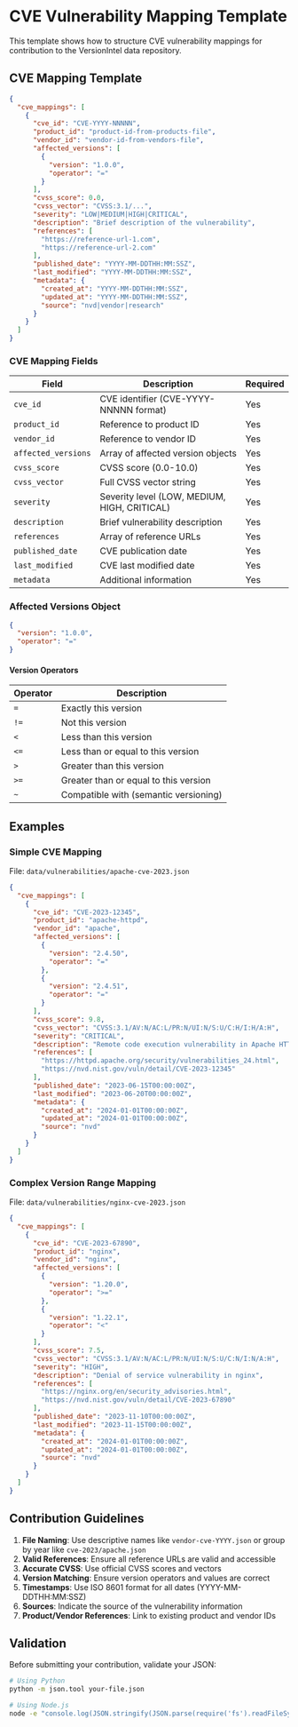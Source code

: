# CVE Vulnerability Mapping Template

This template shows how to structure CVE vulnerability mappings for contribution to the VersionIntel data repository.

## CVE Mapping Template

```json
{
  "cve_mappings": [
    {
      "cve_id": "CVE-YYYY-NNNNN",
      "product_id": "product-id-from-products-file",
      "vendor_id": "vendor-id-from-vendors-file",
      "affected_versions": [
        {
          "version": "1.0.0",
          "operator": "="
        }
      ],
      "cvss_score": 0.0,
      "cvss_vector": "CVSS:3.1/...",
      "severity": "LOW|MEDIUM|HIGH|CRITICAL",
      "description": "Brief description of the vulnerability",
      "references": [
        "https://reference-url-1.com",
        "https://reference-url-2.com"
      ],
      "published_date": "YYYY-MM-DDTHH:MM:SSZ",
      "last_modified": "YYYY-MM-DDTHH:MM:SSZ",
      "metadata": {
        "created_at": "YYYY-MM-DDTHH:MM:SSZ",
        "updated_at": "YYYY-MM-DDTHH:MM:SSZ",
        "source": "nvd|vendor|research"
      }
    }
  ]
}
```

### CVE Mapping Fields

| Field | Description | Required |
|-------|-------------|----------|
| `cve_id` | CVE identifier (CVE-YYYY-NNNNN format) | Yes |
| `product_id` | Reference to product ID | Yes |
| `vendor_id` | Reference to vendor ID | Yes |
| `affected_versions` | Array of affected version objects | Yes |
| `cvss_score` | CVSS score (0.0-10.0) | Yes |
| `cvss_vector` | Full CVSS vector string | Yes |
| `severity` | Severity level (LOW, MEDIUM, HIGH, CRITICAL) | Yes |
| `description` | Brief vulnerability description | Yes |
| `references` | Array of reference URLs | Yes |
| `published_date` | CVE publication date | Yes |
| `last_modified` | CVE last modified date | Yes |
| `metadata` | Additional information | Yes |

### Affected Versions Object

```json
{
  "version": "1.0.0",
  "operator": "="
}
```

#### Version Operators

| Operator | Description |
|----------|-------------|
| `=` | Exactly this version |
| `!=` | Not this version |
| `<` | Less than this version |
| `<=` | Less than or equal to this version |
| `>` | Greater than this version |
| `>=` | Greater than or equal to this version |
| `~` | Compatible with (semantic versioning) |

## Examples

### Simple CVE Mapping

File: `data/vulnerabilities/apache-cve-2023.json`

```json
{
  "cve_mappings": [
    {
      "cve_id": "CVE-2023-12345",
      "product_id": "apache-httpd",
      "vendor_id": "apache",
      "affected_versions": [
        {
          "version": "2.4.50",
          "operator": "="
        },
        {
          "version": "2.4.51",
          "operator": "="
        }
      ],
      "cvss_score": 9.8,
      "cvss_vector": "CVSS:3.1/AV:N/AC:L/PR:N/UI:N/S:U/C:H/I:H/A:H",
      "severity": "CRITICAL",
      "description": "Remote code execution vulnerability in Apache HTTP Server",
      "references": [
        "https://httpd.apache.org/security/vulnerabilities_24.html",
        "https://nvd.nist.gov/vuln/detail/CVE-2023-12345"
      ],
      "published_date": "2023-06-15T00:00:00Z",
      "last_modified": "2023-06-20T00:00:00Z",
      "metadata": {
        "created_at": "2024-01-01T00:00:00Z",
        "updated_at": "2024-01-01T00:00:00Z",
        "source": "nvd"
      }
    }
  ]
}
```

### Complex Version Range Mapping

File: `data/vulnerabilities/nginx-cve-2023.json`

```json
{
  "cve_mappings": [
    {
      "cve_id": "CVE-2023-67890",
      "product_id": "nginx",
      "vendor_id": "nginx",
      "affected_versions": [
        {
          "version": "1.20.0",
          "operator": ">="
        },
        {
          "version": "1.22.1",
          "operator": "<"
        }
      ],
      "cvss_score": 7.5,
      "cvss_vector": "CVSS:3.1/AV:N/AC:L/PR:N/UI:N/S:U/C:N/I:N/A:H",
      "severity": "HIGH",
      "description": "Denial of service vulnerability in nginx",
      "references": [
        "https://nginx.org/en/security_advisories.html",
        "https://nvd.nist.gov/vuln/detail/CVE-2023-67890"
      ],
      "published_date": "2023-11-10T00:00:00Z",
      "last_modified": "2023-11-15T00:00:00Z",
      "metadata": {
        "created_at": "2024-01-01T00:00:00Z",
        "updated_at": "2024-01-01T00:00:00Z",
        "source": "nvd"
      }
    }
  ]
}
```

## Contribution Guidelines

1. **File Naming**: Use descriptive names like `vendor-cve-YYYY.json` or group by year like `cve-2023/apache.json`
2. **Valid References**: Ensure all reference URLs are valid and accessible
3. **Accurate CVSS**: Use official CVSS scores and vectors
4. **Version Matching**: Ensure version operators and values are correct
5. **Timestamps**: Use ISO 8601 format for all dates (YYYY-MM-DDTHH:MM:SSZ)
6. **Sources**: Indicate the source of the vulnerability information
7. **Product/Vendor References**: Link to existing product and vendor IDs

## Validation

Before submitting your contribution, validate your JSON:

```bash
# Using Python
python -m json.tool your-file.json

# Using Node.js
node -e "console.log(JSON.stringify(JSON.parse(require('fs').readFileSync('your-file.json')), null, 2))"
```